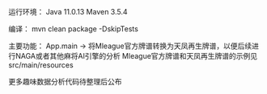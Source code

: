 运行环境：
Java 11.0.13
Maven 3.5.4

编译：
mvn clean package -DskipTests

主要功能：
App.main -> 将Mleague官方牌谱转换为天凤再生牌谱，以便后续进行NAGA或者其他麻将AI引擎的分析
Mleague官方牌谱和天凤再生牌谱的示例见src/main/resources

更多趣味数据分析代码待整理后公布

